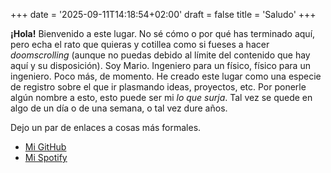 +++
date = '2025-09-11T14:18:54+02:00'
draft = false
title = 'Saludo'
+++

**¡Hola!**
Bienvenido a este lugar. No sé cómo o por qué has terminado aquí, pero echa el rato que quieras y cotillea como si fueses a hacer _doomscrolling_ (aunque no puedas debido al límite del contenido que hay aquí y su disposición). 
Soy Mario. Ingeniero para un físico, físico para un ingeniero. Poco más, de momento. He creado este lugar como una especie de registro sobre el que ir plasmando ideas, proyectos, etc. 
Por ponerle algún nombre a esto, esto puede ser mi _lo que surja_. Tal vez se quede en algo de un día o de una semana, o tal vez dure años. 

Dejo un par de enlaces a cosas más formales.
- [Mi GitHub](https://github.com/n0rbb)
- [Mi Spotify](https://open.spotify.com/artist/5i1khlf2pmGaybO81Qkw0V?si=ipPTDcY3STuQ0mQhoUEJyA)

